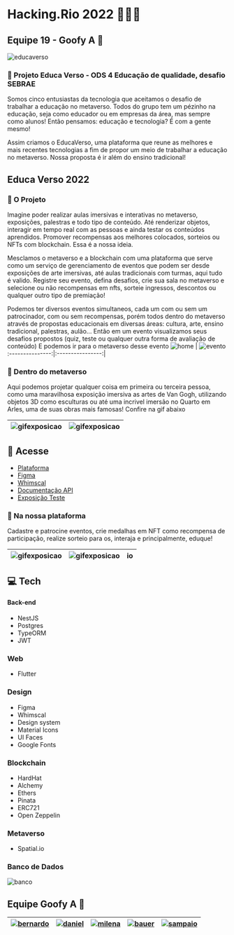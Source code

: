 # Hacking.Rio 2022 👩🏻‍💻
## Equipe 19 - Goofy A 🤡  
![educaverso](./docs/images/principal.png)
### 📌 Projeto Educa Verso - ODS 4 Educação de qualidade, desafio SEBRAE

Somos cinco entusiastas da tecnologia que aceitamos o desafio de trabalhar a educação no metaverso. Todos do grupo tem um pézinho na educação, seja como educador ou em empresas da área, mas sempre como alunos! Então pensamos: educação e tecnologia? É com a gente mesmo!

Assim criamos o EducaVerso, uma plataforma que reune as melhores e mais recentes tecnologias a fim de propor um meio de trabalhar a educação no metaverso. Nossa proposta é ir além do ensino tradicional!

## Educa Verso 2022

### 📌 O Projeto

Imagine poder realizar aulas imersivas e interativas no metaverso, exposições, palestras e todo tipo de conteúdo. Até renderizar objetos, interagir em tempo real com as pessoas e ainda testar os conteúdos aprendidos. Promover recompensas aos melhores colocados, sorteios ou NFTs com blockchain. Essa é a nossa ideia.

Mesclamos o metaverso e a blockchain com uma plataforma que serve como um serviço de gerenciamento de eventos que podem ser desde exposições de arte imersivas, até aulas tradicionais com turmas, aqui tudo é valido. Registre seu evento, defina desafios, crie sua sala no metaverso e selecione ou não recompensas em nfts, sorteie ingressos, descontos ou qualquer outro tipo de premiação!

Podemos ter diversos eventos simultaneos, cada um com ou sem um patrocinador, com ou sem recompensas, porém todos dentro do metaverso através de propostas educacionais em diversas áreas: cultura, arte, ensino tradicional, palestras, aulão... Então em um evento visualizamos seus desafios propostos (quiz, teste ou qualquer outra forma de avaliação de conteúdo) E podemos ir para o metaverso desse evento
![home](./docs//images//Home.png) | ![evento](./docs//images/Home%20do%20evento.png)
:---------------:|:----------------:|

### 📌 Dentro do metaverso

Aqui podemos projetar qualquer coisa em primeira ou terceira pessoa, como uma maravilhosa exposição imersiva as artes de Van Gogh, utilizando objetos 3D como esculturas ou até uma incrivel imersão no Quarto em Arles, uma de suas obras mais famosas! Confire na gif abaixo

![gifexposicao](./docs/gif//gif-exposicao.gif) | ![gifexposicao](./docs/gif/exposicao-vangogh.gif)
:---------------:|:----------------:|

## 📌 Acesse  

- [Plataforma](https://codebbsitter.github.io/hackingrio-page/#/)
- [Figma](https://www.figma.com/file/fNZXMfKdh0DSnXpyfM3Dd2/Hackaton-2022?node-id=75%3A39)
- [Whimscal](https://whimsical.com/hackaton-2022-F5fBA3t2P2FR7Lf282FzGD)
- [Documentação API](https://hackingrio-equipe19.herokuapp.com/docs/#/)
- [Exposição Teste](https://spatial.io/s/SEBRAE-Exposicao-Van-Gogh-6313669debd6c80001d71a50?share=532472515839314492)

### 📌 Na nossa plataforma

Cadastre e patrocine eventos, crie medalhas em NFT como recompensa de participação, realize sorteio para os, interaja e principalmente, eduque!

![gifexposicao](./docs//images/NFT%20Selecionada.png) | ![gifexposicao](./docs/images/Ranking%20da%20exposi%C3%A7%C3%A3o.png) | io
:---------------:|:----------------:|:----------------:

## 💻 Tech
#### Back-end
  - NestJS
  - Postgres
  - TypeORM
  - JWT
### Web
  - Flutter
### Design
  - Figma
  - Whimscal
  - Design system
  - Material Icons
  - UI Faces
  - Google Fonts
### Blockchain
  - HardHat
  - Alchemy
  - Ethers
  - Pinata
  - ERC721
  - Open Zeppelin
### Metaverso
  - Spatial.io
### Banco de Dados
![banco](./docs/images/sgbd.png)

## Equipe Goofy A 🤡

[![bernardo](./docs//time/bernardo.png)](https://www.linkedin.com/in/bernardo-arag%C3%A3o-319443201/) | [![daniel](./docs//time/daniel.png)](https://www.linkedin.com/in/dmsant/) | [![milena](./docs/time//millena.png)](https://www.linkedin.com/in/millena-oliveira-82a863211/) | [![bauer](./docs//time/bauer.png)](https://www.linkedin.com/in/rafael-bauer-oliva-a600a5117/) | [![sampaio](./docs/time/rafasampaio.png)](https://www.linkedin.com/in/sampaiorafaeldev/)
:---------------:|:----------------:|:----------------:|:----------------:|:----------------:
